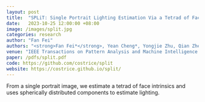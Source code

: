 ```yaml
---
layout: post
title:  "SPLiT: Single Portrait Lighting Estimation Via a Tetrad of Face Intrinsics"
date:   2023-10-25 12:00:00 +08:00
image: /images/split.jpg
categories: research
author: "Fan Fei"
authors: "<strong>Fan Fei*</strong>, Yean Cheng*, Yongjie Zhu, Qian Zheng, Si Li, Gang Pan, Boxin Shi#"
venue: "IEEE Transactions on Pattern Analysis and Machine Intelligence (TPAMI)"
paper: /pdfs/split.pdf
code: https://github.com/costrice/split
website: https://costrice.github.io/split/
---
```


From a single portrait image, we estimate a tetrad of face intrinsics and uses 
spherically distributed components to estimate lighting.